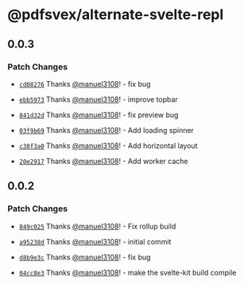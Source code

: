 # @pdfsvex/alternate-svelte-repl

## 0.0.3

### Patch Changes

- [`cd08276`](https://github.com/manuel3108/pdfsvex/commit/cd08276a1af4ec7f320bf27d4f9fb4c01946ac23) Thanks [@manuel3108](https://github.com/manuel3108)! - fix bug

* [`ebb5973`](https://github.com/manuel3108/pdfsvex/commit/ebb5973944d972feb692a4d57dd2fedb587005ea) Thanks [@manuel3108](https://github.com/manuel3108)! - improve topbar

- [`841d32d`](https://github.com/manuel3108/pdfsvex/commit/841d32d6c19163cb0a5f44757c6cab57c3e18619) Thanks [@manuel3108](https://github.com/manuel3108)! - fix preview bug

* [`03f9b69`](https://github.com/manuel3108/pdfsvex/commit/03f9b692ff2504d1109ce9aa8d2fd585e2633255) Thanks [@manuel3108](https://github.com/manuel3108)! - Add loading spinner

- [`c38f3a0`](https://github.com/manuel3108/pdfsvex/commit/c38f3a031d1c6e17e28d6eb2421da1190d2e5d1c) Thanks [@manuel3108](https://github.com/manuel3108)! - Add horizontal layout

* [`20e2917`](https://github.com/manuel3108/pdfsvex/commit/20e2917619e0c1ddc9ede6e0fd617111546ec89c) Thanks [@manuel3108](https://github.com/manuel3108)! - Add worker cache

## 0.0.2

### Patch Changes

- [`849c025`](https://github.com/manuel3108/pdfsvex/commit/849c0259745dc6f5acc206985974a4f8e62bd9f7) Thanks [@manuel3108](https://github.com/manuel3108)! - Fix rollup build

* [`a95238d`](https://github.com/manuel3108/pdfsvex/commit/a95238d581a8475b543c2be9c6db0ac5eb30e08e) Thanks [@manuel3108](https://github.com/manuel3108)! - initial commit

- [`d8b9e3c`](https://github.com/manuel3108/pdfsvex/commit/d8b9e3ccf29d9169b294c9198467ad0e5721544b) Thanks [@manuel3108](https://github.com/manuel3108)! - fix bug

* [`04cc8e3`](https://github.com/manuel3108/pdfsvex/commit/04cc8e3eb0583e0e6c1502c81053d405b6c01d80) Thanks [@manuel3108](https://github.com/manuel3108)! - make the svelte-kit build compile
